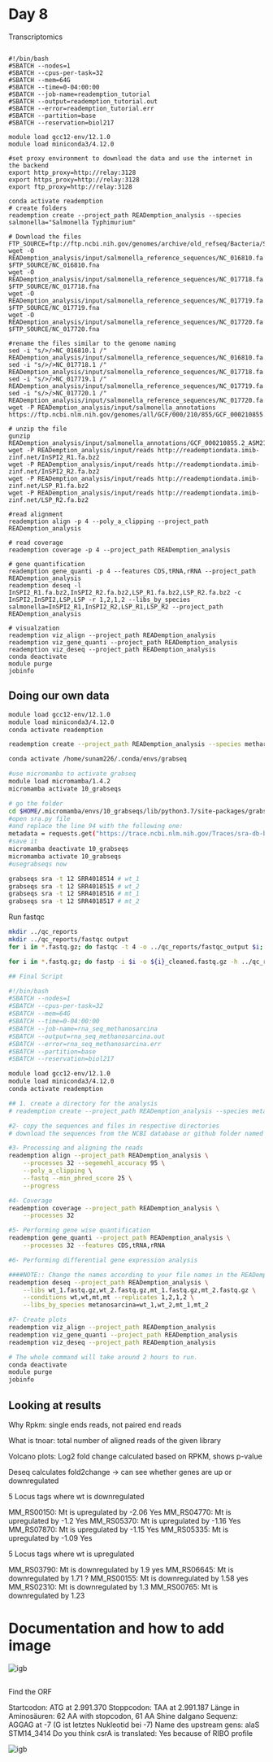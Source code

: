 # Day 8 

Transcriptomics 

```

#!/bin/bash
#SBATCH --nodes=1
#SBATCH --cpus-per-task=32
#SBATCH --mem=64G
#SBATCH --time=0-04:00:00
#SBATCH --job-name=reademption_tutorial
#SBATCH --output=reademption_tutorial.out
#SBATCH --error=reademption_tutorial.err
#SBATCH --partition=base
#SBATCH --reservation=biol217

module load gcc12-env/12.1.0
module load miniconda3/4.12.0

#set proxy environment to download the data and use the internet in the backend
export http_proxy=http://relay:3128
export https_proxy=http://relay:3128
export ftp_proxy=http://relay:3128

conda activate reademption
# create folders
reademption create --project_path READemption_analysis --species salmonella="Salmonella Typhimurium"

# Download the files
FTP_SOURCE=ftp://ftp.ncbi.nih.gov/genomes/archive/old_refseq/Bacteria/Salmonella_enterica_serovar_Typhimurium_SL1344_uid86645/
wget -O READemption_analysis/input/salmonella_reference_sequences/NC_016810.fa $FTP_SOURCE/NC_016810.fna
wget -O READemption_analysis/input/salmonella_reference_sequences/NC_017718.fa $FTP_SOURCE/NC_017718.fna
wget -O READemption_analysis/input/salmonella_reference_sequences/NC_017719.fa $FTP_SOURCE/NC_017719.fna
wget -O READemption_analysis/input/salmonella_reference_sequences/NC_017720.fa $FTP_SOURCE/NC_017720.fna

#rename the files similar to the genome naming
sed -i "s/>/>NC_016810.1 /" READemption_analysis/input/salmonella_reference_sequences/NC_016810.fa
sed -i "s/>/>NC_017718.1 /" READemption_analysis/input/salmonella_reference_sequences/NC_017718.fa
sed -i "s/>/>NC_017719.1 /" READemption_analysis/input/salmonella_reference_sequences/NC_017719.fa
sed -i "s/>/>NC_017720.1 /" READemption_analysis/input/salmonella_reference_sequences/NC_017720.fa
wget -P READemption_analysis/input/salmonella_annotations https://ftp.ncbi.nlm.nih.gov/genomes/all/GCF/000/210/855/GCF_000210855.2_ASM21085v2/GCF_000210855.2_ASM21085v2_genomic.gff.gz

# unzip the file
gunzip READemption_analysis/input/salmonella_annotations/GCF_000210855.2_ASM21085v2_genomic.gff.gz
wget -P READemption_analysis/input/reads http://reademptiondata.imib-zinf.net/InSPI2_R1.fa.bz2
wget -P READemption_analysis/input/reads http://reademptiondata.imib-zinf.net/InSPI2_R2.fa.bz2
wget -P READemption_analysis/input/reads http://reademptiondata.imib-zinf.net/LSP_R1.fa.bz2
wget -P READemption_analysis/input/reads http://reademptiondata.imib-zinf.net/LSP_R2.fa.bz2

#read alignment
reademption align -p 4 --poly_a_clipping --project_path READemption_analysis

# read coverage
reademption coverage -p 4 --project_path READemption_analysis

# gene quantification
reademption gene_quanti -p 4 --features CDS,tRNA,rRNA --project_path READemption_analysis
reademption deseq -l InSPI2_R1.fa.bz2,InSPI2_R2.fa.bz2,LSP_R1.fa.bz2,LSP_R2.fa.bz2 -c InSPI2,InSPI2,LSP,LSP -r 1,2,1,2 --libs_by_species salmonella=InSPI2_R1,InSPI2_R2,LSP_R1,LSP_R2 --project_path READemption_analysis

# visualzation
reademption viz_align --project_path READemption_analysis
reademption viz_gene_quanti --project_path READemption_analysis
reademption viz_deseq --project_path READemption_analysis
conda deactivate
module purge
jobinfo

```

## Doing our own data 

```sh
module load gcc12-env/12.1.0
module load miniconda3/4.12.0
conda activate reademption

reademption create --project_path READemption_analysis --species metharnosarcina="Methanosarcina mazei"

conda activate /home/sunam226/.conda/envs/grabseq

#use micromamba to activate grabseq
module load micromamba/1.4.2
micromamba activate 10_grabseqs

# go the folder 
cd $HOME/.micromamba/envs/10_grabseqs/lib/python3.7/site-packages/grabseqslib/
#open sra.py file
#and replace the line 94 with the following one:
metadata = requests.get("https://trace.ncbi.nlm.nih.gov/Traces/sra-db-be/runinfo?acc="+pacc) 
#save it
micromamba deactivate 10_grabseqs
micromamba activate 10_grabseqs
#usegrabseqs now

grabseqs sra -t 12 SRR4018514 # wt_1
grabseqs sra -t 12 SRR4018515 # wt_2
grabseqs sra -t 12 SRR4018516 # mt_1
grabseqs sra -t 12 SRR4018517 # mt_2

```
Run fastqc 

```sh
mkdir ../qc_reports
mkdir ../qc_reports/fastqc output 
for i in *.fastq.gz; do fastqc -t 4 -o ../qc_reports/fastqc_output $i; done

```
```sh
for i in *.fastq.gz; do fastp -i $i -o ${i}_cleaned.fastq.gz -h ../qc_reports/${i}_fastp.html -j ${i}_fastp.json -w 4 -q 20 -z 4; done
```
```sh
## Final Script 

#!/bin/bash
#SBATCH --nodes=1
#SBATCH --cpus-per-task=32
#SBATCH --mem=64G
#SBATCH --time=0-04:00:00
#SBATCH --job-name=rna_seq_methanosarcina
#SBATCH --output=rna_seq_methanosarcina.out
#SBATCH --error=rna_seq_methanosarcina.err
#SBATCH --partition=base
#SBATCH --reservation=biol217

module load gcc12-env/12.1.0
module load miniconda3/4.12.0
conda activate reademption

## 1. create a directory for the analysis
# reademption create --project_path READemption_analysis --species metanosarcina="Methanosarcina mazei Gö1"

#2- copy the sequences and files in respective directories
# download the sequences from the NCBI database or github folder named "genome_input"

#3- Processing and aligning the reads
reademption align --project_path READemption_analysis \
	--processes 32 --segemehl_accuracy 95 \
	--poly_a_clipping \
	--fastq --min_phred_score 25 \
	--progress

#4- Coverage
reademption coverage --project_path READemption_analysis \
	--processes 32

#5- Performing gene wise quantification
reademption gene_quanti --project_path READemption_analysis \
	--processes 32 --features CDS,tRNA,rRNA 

#6- Performing differential gene expression analysis 

####NOTE:: Change the names according to your file names in the READemption_analysis/input/reads/ directory
reademption deseq --project_path READemption_analysis \
	--libs wt_1.fastq.gz,wt_2.fastq.gz,mt_1.fastq.gz,mt_2.fastq.gz \
	--conditions wt,wt,mt,mt --replicates 1,2,1,2 \
	--libs_by_species metanosarcina=wt_1,wt_2,mt_1,mt_2

#7- Create plots 
reademption viz_align --project_path READemption_analysis
reademption viz_gene_quanti --project_path READemption_analysis
reademption viz_deseq --project_path READemption_analysis

# The whole command will take around 2 hours to run.
conda deactivate
module purge
jobinfo
```

## Looking at results 

Why Rpkm: single ends reads, not paired end reads 

What is tnoar: total number of aligned reads of the given library 

Volcano plots: Log2 fold change calculated based on RPKM, shows p-value 

Deseq calculates fold2change -> can see whether genes are up or downregulated 

5 Locus tags where wt is downregulated 

MM_RS00150: Mt is upregulated by -2.06 Yes
MM_RS04770: Mt is upregulated by -1.2 Yes
MM_RS05370: Mt is upregulated by -1.16 Yes
MM_RS07870: Mt is upregulated by -1.15 Yes
MM_RS05335: Mt is upregulated by -1.09 Yes

5 Locus tags where wt is upregulated

MM_RS03790: Mt is downregulated by 1.9 yes
MM_RS06645: Mt is downregulated by 1.71 ?
MM_RS00155: Mt is downregulated by 1.58 yes
MM_RS02310: Mt is downregulated by 1.3
MM_RS00765: Mt is downregulated by 1.23

# Documentation and how to add image 
![igb](./Ressources/MM_RS03790.png)

##
Find the ORF 

Startcodon: ATG at 2.991.370
Stoppcodon: TAA at 2.991.187
Länge in Aminosäuren: 62 AA with stopcodon, 61 AA
Shine dalgano Sequenz: AGGAG at -7 (G ist letztes Nukleotid bei -7)
Name des upstream gens: alaS STM14_3414
Do you think csrA is translated: Yes because of RIBO profile 

![igb](./Ressources/csra.png)
